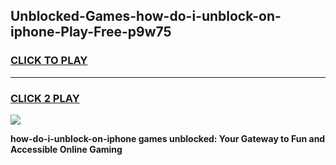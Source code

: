 
## Unblocked-Games-how-do-i-unblock-on-iphone-Play-Free-p9w75
<h3>
<a href="https://premium76.site?title=how-do-i-unblock-on-iphone&ref=10A">CLICK TO PLAY</a></h3>
<hr>

<h3>
<a href="https://premium76.site?title=how-do-i-unblock-on-iphone&ref=10A">CLICK 2 PLAY</a>
  
</h3>

<a href="https://premium76.site?title=how-do-i-unblock-on-iphone&ref=10A"><img src="https://clearcache.store/games.png"></a>


**how-do-i-unblock-on-iphone games unblocked: Your Gateway to Fun and Accessible Online Gaming**
